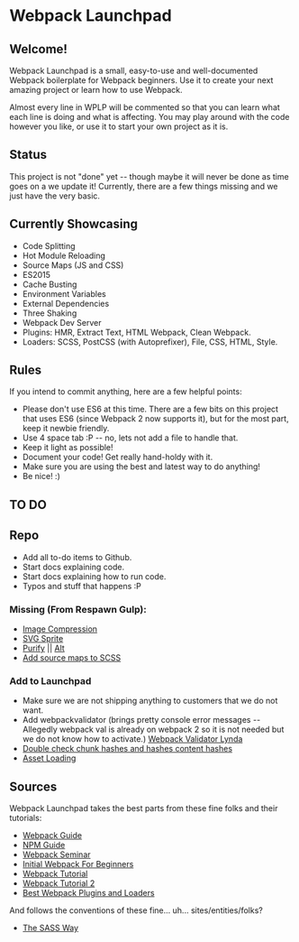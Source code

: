 # Webpack Launchpad

## Welcome!
Webpack Launchpad is a small, easy-to-use and well-documented Webpack boilerplate for Webpack beginners. Use it to create your next amazing project or learn how to use Webpack.

Almost every line in WPLP will be commented so that you can learn what each line is doing and what is affecting. You may play around with the code however you like, or use it to start your own project as it is.

## Status
This project is not "done" yet -- though maybe it will never be done as time goes on a we update it! Currently, there are a few things missing and we just have the very basic.

## Currently Showcasing

* Code Splitting
* Hot Module Reloading
* Source Maps (JS and CSS)
* ES2015
* Cache Busting
* Environment Variables
* External Dependencies
* Three Shaking
* Webpack Dev Server
* Plugins: HMR, Extract Text, HTML Webpack, Clean Webpack.
* Loaders: SCSS, PostCSS (with Autoprefixer), File, CSS, HTML, Style.


## Rules
If you intend to commit anything, here are a few helpful points:

* Please don't use ES6 at this time. There are a few bits on this project that uses ES6 (since Webpack 2 now supports it), but for the most part, keep it newbie friendly.
* Use 4 space tab :P -- no, lets not add a file to handle that.
* Keep it light as possible!
* Document your code! Get really hand-holdy with it.
* Make sure you are using the best and latest way to do anything!
* Be nice! :)

## TO DO

## Repo

* Add all to-do items to Github.
* Start docs explaining code.
* Start docs explaining how to run code.
* Typos and stuff that happens :P

### Missing (From Respawn Gulp):

* [Image Compression](https://github.com/Klathmon/imagemin-webpack-plugin)
* [SVG Sprite](https://github.com/TodayTix/svg-sprite-webpack-plugin)
* [Purify](https://github.com/webpack-contrib/purifycss-webpack) || [Alt](https://github.com/komachi/usedcss)
* [Add source maps to SCSS](https://webpack.js.org/loaders/sass-loader/#source-maps)

### Add to Launchpad

* Make sure we are not shipping anything to customers that we do not want.
* Add webpackvalidator (brings pretty console error messages -- Allegedly webpack val is already on webpack 2 so it is not needed but we do not know how to activate.) [Webpack Validator Lynda](https://www.lynda.com/JavaScript-tutorials/Webpack-validator/604264/622882-4.html?autoplay=true)
* [Double check chunk hashes and hashes content hashes](https://webpack.js.org/guides/caching/)
* [Asset Loading](https://webpack.js.org/guides/asset-management/)

## Sources

Webpack Launchpad takes the best parts from these fine folks and their tutorials:

* [Webpack Guide](https://webpack.js.org/guides/)
* [NPM Guide](https://www.sitepoint.com/beginners-guide-node-package-manager/)
* [Webpack Seminar](https://www.youtube.com/watch?v=eWmkBNBTbMM)
* [Initial Webpack For Beginners](https://www.youtube.com/playlist?list=PL55RiY5tL51rcCnrOrZixuOsZhAHHy6os)
* [Webpack Tutorial](https://www.youtube.com/watch?v=lziuNMk_8eQ)
* [Webpack Tutorial 2](https://www.youtube.com/watch?v=9kJVYpOqcVU)
* [Best Webpack Plugins and Loaders](https://github.com/webpack-contrib/awesome-webpack#webpack-plugins)

And follows the conventions of these fine... uh... sites/entities/folks?

* [The SASS Way](http://thesassway.com/beginner/how-to-structure-a-sass-project)
